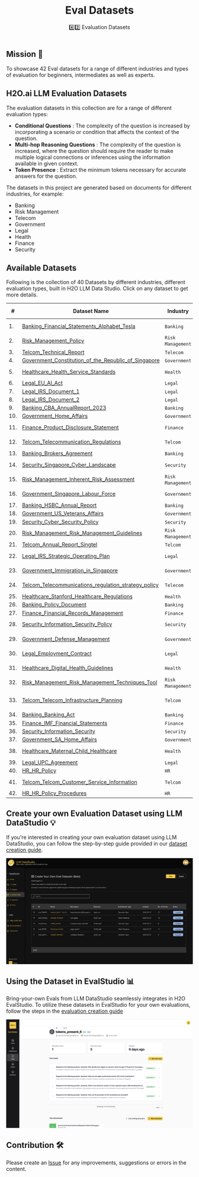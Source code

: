 <div align='center'>

<h1>Eval Datasets </h1>
4️⃣2️⃣ Evaluation Datasets

<br>
<br>
</div>

## Mission 🚀
To showcase 42 Eval datasets for a range of different industries and types of evaluation for beginners, intermediates as well as experts.



<!-- ## H2O.ai LLM eval Datasets 

H2O Evals is a collection of Large Language Model datasets for a range of different industries and types of evaluation. The evaluation datasets were generated based on a set of documents within each of the different domains. The datasets have been prepared in a way so they can be used to evaluation both LLM and RAG systems. For each evaluation set, metadata is also attached to let you know the documents used. The format of these datasets allow automatic ingestion to H2O Eval Studio to run your own evaluation. 

These datasets were generated using LLM DataStudio which can also be utilized to help you develop your own evaluation datasets.   -->


## H2O.ai LLM Evaluation Datasets 

The evaluation datasets in this collection are for a range of different evaluation types: 

- **Conditional Questions** : The complexity of the question is increased by incorporating a scenario or condition that affects the context of the question.
- **Multi-hop Reasoning Questions** : The complexity of the question is increased, where the question should require the reader to make multiple logical connections or inferences using the information available in given context.
- **Token Presence** : Extract the minimum tokens necessary for accurate answers for the question.

The datasets in this project are generated based on documents for different industries, for example:

- Banking
- Risk Management
- Telecom
- Government
- Legal
- Health
- Finance
- Security


## Available Datasets

Following is the collection of 40 Datasets by different industries, different evaluation types, built in H2O LLM Data Studio. Click on any dataset to get more details.

| # | Dataset Name      | Industry | Sub Industry | No of Entries | Prompt Type |
|---| -------------- | --------- | -------------- | ----- | ----- |
| 1. | [Banking_Financial_Statements_Alphabet_Tesla](https://github.com/h2oai/h2o-evals/tree/main/catalog/Banking_Financial_Statements_Alphabet_Tesla)| `Banking` | Company financial statement | 520 | RAG |
| 2. | [Risk_Management_Policy](https://github.com/h2oai/h2o-evals/tree/main/catalog/Risk_Management_Policy)| `Risk Management` | Risk Management | 160 | RAG |
| 3. | [Telcom_Technical_Report](https://github.com/h2oai/h2o-evals/tree/main/catalog/Telcom_Technical_Report)| `Telecom` | Technical Report | 130 | RAG |
| 4. | [Government_Constitution_of_the_Republic_of_Singapore](https://github.com/h2oai/h2o-evals/tree/main/catalog/Government_Constitution_of_the_Republic_of_Singapore)| `Government` | Government | 160 | RAG |
| 5. | [Healthcare_Health_Service_Standards](https://github.com/h2oai/h2o-evals/tree/main/catalog/Healthcare_Health_Service_Standards)| `Health` | Health Service Standards | 82 | RAG |
| 6. | [Legal_EU_AI_Act](https://github.com/h2oai/h2o-evals/tree/main/catalog/Legal_EU_AI_Act)| `Legal` | EU AI Act | 143 | RAG |
| 7. | [Legal_IRS_Document_1](https://github.com/h2oai/h2o-evals/tree/main/catalog/Legal_IRS_Document_1)| `Legal` | IRS Filing Policy | 145 | RAG |
| 8. | [Legal_IRS_Document_2](https://github.com/h2oai/h2o-evals/tree/main/catalog/Legal_IRS_Document_2)| `Legal` | IRS Filing Policy | 126 | RAG |
| 9. | [Banking_CBA_AnnualReport_2023](https://github.com/h2oai/h2o-evals/tree/main/catalog/Banking_CBA_AnnualReport_2023)| `Banking` | Annual Report | 120 | RAG |
| 10. | [Government_Home_Affairs](https://github.com/h2oai/h2o-evals/tree/main/catalog/Government_Home_Affairs)| `Government` | Home Affairs | 116 | RAG |
| 11. | [Finance_Product_Disclosure_Statement](https://github.com/h2oai/h2o-evals/tree/main/catalog/Finance_Product_Disclosure_Statement)| `Finance` | Product Disclosure Statement | 123 | RAG |
| 12. | [Telcom_Telecommunication_Regulations](https://github.com/h2oai/h2o-evals/tree/main/catalog/Telcom_Telecommunication_Regulations)| `Telcom` | Telecommunications Regulations | 114 | RAG |
| 13. | [Banking_Brokers_Agreement](https://github.com/h2oai/h2o-evals/tree/main/catalog/Banking_Brokers_Agreement)| `Banking` | Brokers Agreement | 58 | RAG |
| 14. | [Security_Singapore_Cyber_Landscape](https://github.com/h2oai/h2o-evals/tree/main/catalog/Security_Singapore_Cyber_Landscape)| `Security` | Singapore Cyber Landscape | 104 | RAG |
| 15. | [Risk_Management_Inherent_Risk_Assessment](https://github.com/h2oai/h2o-evals/tree/main/catalog/Risk_Management_Inherent_Risk_Assessment)| `Risk Management` | Inherent Risk Assessment | 116 | RAG |
| 16. | [Government_Singapore_Labour_Force](https://github.com/h2oai/h2o-evals/tree/main/catalog/Government_Singapore_Labour_Force)| `Government` | Singapore Labour Force | 113 | RAG |
| 17. | [Banking_HSBC_Annual_Report](https://github.com/h2oai/h2o-evals/tree/main/catalog/Banking_HSBC_Annual_Report)| `Banking` | Annual Report | 121 | RAG |
| 18. | [Government_US_Veterans_Affairs](https://github.com/h2oai/h2o-evals/tree/main/catalog/Government_US_Veterans_Affairs)| `Government` | Veterans Affairs | 121 | RAG |
| 19. | [Security_Cyber_Security_Policy](https://github.com/h2oai/h2o-evals/tree/main/catalog/Security_Cyber_Security_Policy)| `Security` | Cyber Security | 125 | RAG |
| 20. | [Risk_Management_Risk_Management_Guidelines](https://github.com/h2oai/h2o-evals/tree/main/catalog/Risk_Management_Risk_Management_Guidelines)| `Risk Management` | Risk Management Guidelines | 123 | RAG |
| 21. | [Telcom_Annual_Report_Singtel](https://github.com/h2oai/h2o-evals/tree/main/catalog/Telcom_Annual_Report_Singtel)| `Telcom` | Annual Report | 153 | RAG |
| 22. | [Legal_IRS_Strategic_Operating_Plan](https://github.com/h2oai/h2o-evals/tree/main/catalog/Legal_IRS_Strategic_Operating_Plan)| `Legal` | IRS Strategic Operating Plan | 128 | RAG |
| 23. | [Government_Immigration_in_Singapore](https://github.com/h2oai/h2o-evals/tree/main/catalog/Government_Immigration_in_Singapore)| `Government` | Immigration in Singapore | 122 | RAG |
| 24. | [Telcom_Telecommunications_regulation_strategy_policy](https://github.com/h2oai/h2o-evals/tree/main/catalog/Telcom_Telecommunications_regulation_strategy_policy)| `Telecom` | Telecommunications Regulations | 116 | RAG |
| 25. | [Healthcare_Stanford_Healthcare_Regulations](https://github.com/h2oai/h2o-evals/tree/main/catalog/Healthcare_Stanford_Healthcare_Regulations)| `Health` | Health Regulations | 114 | RAG |
| 26. | [Banking_Policy_Document](https://github.com/h2oai/h2o-evals/tree/main/catalog/Banking_Policy_Document)| `Banking` | Policy Document | 125 | RAG |
| 27. | [Finance_Financial_Records_Management](https://github.com/h2oai/h2o-evals/tree/main/catalog/Finance_Financial_Records_Management)| `Finance` | Financial Document | 135 | RAG |
| 28. | [Security_Information_Security_Policy](https://github.com/h2oai/h2o-evals/tree/main/catalog/Security_Information_Security_Policy)| `Security` | Information Security Policy | 146 | RAG |
| 29. | [Government_Defense_Management](https://github.com/h2oai/h2o-evals/tree/main/catalog/Government_Defense_Management)| `Government` | Defense Management | 137 | RAG |
| 30. | [Legal_Employment_Contract](https://github.com/h2oai/h2o-evals/tree/main/catalog/Legal_Employment_Contract)| `Legal` | Employment Contract | 60 | RAG |
| 31. | [Healthcare_Digital_Health_Guidelines](https://github.com/h2oai/h2o-evals/tree/main/catalog/Healthcare_Digital_Health_Guidelines)| `Health` | Digital Health Guidelines | 127 | RAG |
| 32. | [Risk_Management_Risk_Management_Techniques_Tool](https://github.com/h2oai/h2o-evals/tree/main/catalog/Risk_Management_Risk_Management_Techniques_Tool)| `Risk Management` | Risk Management | 120 | RAG |
| 33. | [Telcom_Telecom_Infrastructure_Planning](https://github.com/h2oai/h2o-evals/tree/main/catalog/Telcom_Telecom_Infrastructure_Planning)| `Telcom` | Telecom Infrastructure Planning | 153 | RAG |
| 34. | [Banking_Banking_Act](https://github.com/h2oai/h2o-evals/tree/main/catalog/Banking_Banking_Act)| `Banking` | Banking Act | 148 | RAG |
| 35. | [Finance_IMF_Financial_Statements](https://github.com/h2oai/h2o-evals/tree/main/catalog/Finance_IMF_Financial_Statements)| `Finance` | Financial Statement | 126 | RAG |
| 36. | [Security_Information_Security](https://github.com/h2oai/h2o-evals/tree/main/catalog/Security_Information_Security)| `Security` | Information Security  | 125 | RAG |
| 37. | [Government_SA_Home_Affairs](https://github.com/h2oai/h2o-evals/tree/main/catalog/Government_SA_Home_Affairs)| `Government` | Home Affairs | 140 | RAG |
| 38. | [Healthcare_Maternal_Child_Healthcare](https://github.com/h2oai/h2o-evals/tree/main/catalog/Healthcare_Maternal_Child_Healthcare)| `Health` | Maternal Child Healthcare | 147 | RAG |
| 39. | [Legal_UPC_Agreement](https://github.com/h2oai/h2o-evals/tree/main/catalog/Legal_UPC_Agreement)| `Legal` | UPC Agreement | 141 | RAG |
| 40. | [HR_HR_Policy](https://github.com/h2oai/h2o-evals/tree/main/catalog/HR_HR_Policy)| `HR` | HR Policy | 122 | RAG |
| 41. | [Telcom_Telcom_Customer_Service_Information](https://github.com/h2oai/h2o-evals/tree/main/catalog/Telcom_Telcom_Customer_Service_Information)| `Telcom` | Telcom Customer Service Information | 133 | RAG |
| 42. | [HR_HR_Policy_Procedures](https://github.com/h2oai/h2o-evals/tree/main/catalog/HR_HR_Policy_Procedures)| `HR` | HR Policy | 148 | RAG |

## Create your own Evaluation Dataset using LLM DataStudio 💡

If you're interested in creating your own evaluation dataset using LLM DataStudio, you can follow the step-by-step guide provided in our [dataset creation guide](https://github.com/h2oai/h2o-evals/blob/main/LLMDataStudio_README.md).

![LLM DataStudio Screenshot](images/DS_step1.png)

## Using the Dataset in EvalStudio 📊

Bring-your-own Evals from LLM DataStudio seamlessly integrates in H2O EvalStudio. To utilize these datasets in EvalStudio for your own evaluations, follow the steps in the [evaluation creation guide](https://github.com/h2oai/h2o-evals/blob/main/EvalStudio_README.md)

![LLM EvalStudio Screenshot](images/step4.png)

## Contribution 🛠️
Please create an [Issue](https://github.com/h2oai/h2o-evals/issues) for any improvements, suggestions or errors in the content.

[def]: https://github.com/h2oai/h2o-evals/blob/main/EvalStudio_README.md